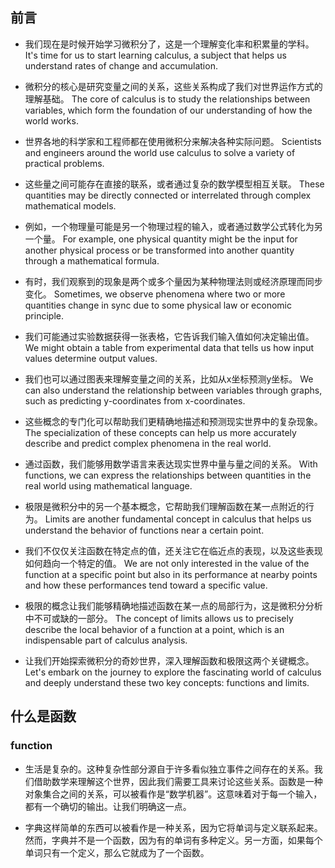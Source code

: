 ## 前言

- 我们现在是时候开始学习微积分了，这是一个理解变化率和积累量的学科。
  It's time for us to start learning calculus, a subject that helps us understand rates of change and accumulation.

- 微积分的核心是研究变量之间的关系，这些关系构成了我们对世界运作方式的理解基础。
  The core of calculus is to study the relationships between variables, which form the foundation of our understanding of how the world works.

- 世界各地的科学家和工程师都在使用微积分来解决各种实际问题。
  Scientists and engineers around the world use calculus to solve a variety of practical problems.

- 这些量之间可能存在直接的联系，或者通过复杂的数学模型相互关联。
  These quantities may be directly connected or interrelated through complex mathematical models.

- 例如，一个物理量可能是另一个物理过程的输入，或者通过数学公式转化为另一个量。
  For example, one physical quantity might be the input for another physical process or be transformed into another quantity through a mathematical formula.

- 有时，我们观察到的现象是两个或多个量因为某种物理法则或经济原理而同步变化。
  Sometimes, we observe phenomena where two or more quantities change in sync due to some physical law or economic principle.

- 我们可能通过实验数据获得一张表格，它告诉我们输入值如何决定输出值。
  We might obtain a table from experimental data that tells us how input values determine output values.

- 我们也可以通过图表来理解变量之间的关系，比如从x坐标预测y坐标。
  We can also understand the relationship between variables through graphs, such as predicting y-coordinates from x-coordinates.

- 这些概念的专门化可以帮助我们更精确地描述和预测现实世界中的复杂现象。
  The specialization of these concepts can help us more accurately describe and predict complex phenomena in the real world.

- 通过函数，我们能够用数学语言来表达现实世界中量与量之间的关系。
  With functions, we can express the relationships between quantities in the real world using mathematical language.

- 极限是微积分中的另一个基本概念，它帮助我们理解函数在某一点附近的行为。
  Limits are another fundamental concept in calculus that helps us understand the behavior of functions near a certain point.

- 我们不仅仅关注函数在特定点的值，还关注它在临近点的表现，以及这些表现如何趋向一个特定的值。
  We are not only interested in the value of the function at a specific point but also in its performance at nearby points and how these performances tend toward a specific value.

- 极限的概念让我们能够精确地描述函数在某一点的局部行为，这是微积分分析中不可或缺的一部分。
  The concept of limits allows us to precisely describe the local behavior of a function at a point, which is an indispensable part of calculus analysis.

- 让我们开始探索微积分的奇妙世界，深入理解函数和极限这两个关键概念。
  Let's embark on the journey to explore the fascinating world of calculus and deeply understand these two key concepts: functions and limits.

## 什么是函数

### function

- 生活是复杂的。这种复杂性部分源自于许多看似独立事件之间存在的关系。我们借助数学来理解这个世界，因此我们需要工具来讨论这些关系。函数是一种对象集合之间的关系，可以被看作是“数学机器”。这意味着对于每一个输入，都有一个确切的输出。让我们明确这一点。

- 字典这样简单的东西可以被看作是一种关系，因为它将单词与定义联系起来。然而，字典并不是一个函数，因为有的单词有多种定义。另一方面，如果每个单词只有一个定义，那么它就成为了一个函数。
